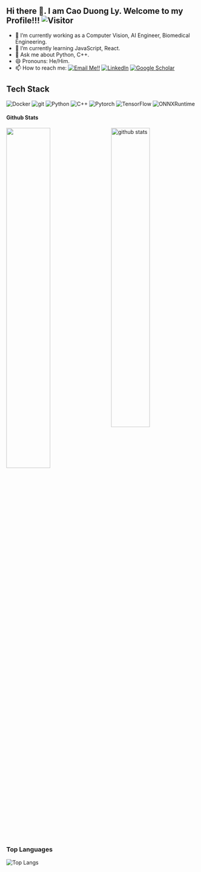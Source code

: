 ## Hi there 👋. I am Cao Duong Ly. Welcome to my Profile!!!   ![Visitor](https://visitor-badge.laobi.icu/badge?page_id=lycaoduong.repoName)

- 🔭 I’m currently working as a Computer Vision, AI Engineer, Biomedical Engineering.
- 🌱 I’m currently learning JavaScript, React.
- 💬 Ask me about Python, C++.
- 😄 Pronouns: He/Him. 
- 📫 How to reach me: <a href="mailto:lycaoduong@gmail.com">![Email Me!!](https://img.shields.io/badge/Gmail-D14836?style=for-the-badge&logo=gmail&logoColor=white)</a> <a href="https://www.linkedin.com/in/cao-duong-ly-764b93114/">![LinkedIn](https://img.shields.io/badge/LinkedIn-0077B5?style=for-the-badge&logo=linkedin&logoColor=white)</a> <a href="https://scholar.google.com/citations?user=CHhBdDUAAAAJ&hl=ko&oi=ao"><img alt="Google Scholar" src="https://img.shields.io/badge/Google%20Scholar-4285F4?logo=googlescholar&logoColor=fff&style=for-the-badge&logoColor=white"></a>

## Tech Stack
<p> 
  <img alt="Docker" src="https://img.shields.io/badge/-Docker-46a2f1?style=flat-square&logo=docker&logoColor=white" />
  <img alt="git" src="https://img.shields.io/badge/-Git-F05032?style=flat-square&logo=git&logoColor=white" />
  <img alt="Python" src="https://img.shields.io/badge/Python%20-%2314354C.svg?style=flat-square&logo=python&logoColor=white" />
  <img alt="C++" src="https://img.shields.io/badge/C++-00599C?style=flat-square&logo=C%2B%2B&logoColor=white" />
  <img alt="Pytorch" src="https://img.shields.io/badge/PyTorch-EE4C2C?style=flat&logo=pytorch&logoColor=white" />
  <img alt="TensorFlow" src="https://img.shields.io/badge/TensorFlow-v2.15.0-ff8500" />
  <img alt="ONNXRuntime" src="https://img.shields.io/badge/onnxruntime--web-white?logo=onnx&logoColor=black" />
</p>

#### Github Stats

<img src="https://github-readme-stats.vercel.app/api?username=lycaoduong&show_icons=true&theme=gotham" alt="github stats" width="45%" align="right"/>

<img src="https://github-readme-streak-stats.herokuapp.com/?user=lycaoduong&theme=dark" width="48%" >

### Top Languages

![Top Langs](https://github-readme-stats.vercel.app/api/top-langs/?username=lycaoduong&layout=compact)


<!--
**lycaoduong/lycaoduong** is a ✨ _special_ ✨ repository because its `README.md` (this file) appears on your GitHub profile.

Here are some ideas to get you started:

- 🔭 I’m currently working as a Computer Vision / AI Engineer
- 🌱 I’m currently learning ...
- 👯 I’m looking to collaborate on ...
- 🤔 I’m looking for help with ...
- 💬 Ask me about ...
- 📫 How to reach me: ...
- 😄 Pronouns: He/Him.
- ⚡ Fun fact: ...
-->

